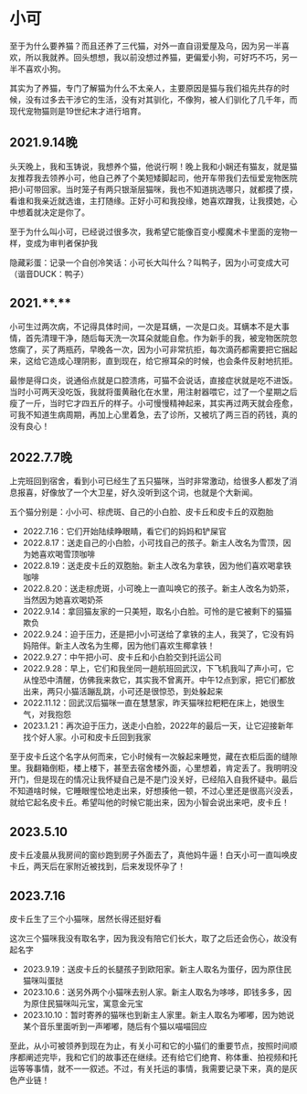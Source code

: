 # 小可

至于为什么要养猫？而且还养了三代猫，对外一直自诩爱屋及乌，因为另一半喜欢，所以我就养。回头想想，我以前没想过养猫，更偏爱小狗，可好巧不巧，另一半不喜欢小狗。

其实为了养猫，专门了解猫为什么不太亲人，主要原因是猫与我们祖先共存的时候，没有过多去干涉它的生活，没有对其驯化，不像狗，被人们驯化了几千年，而现代宠物猫则是19世纪末才进行培育。

## 2021.9.14晚

头天晚上，我和玉铸说，我想养个猫，他说行啊！晚上我和小娴还有猫友，就是猫友推荐我去领养小可，他自己养了个美短矮脚起司，他开车带我们去恒爱宠物医院把小可带回家。当时笼子有两只银渐层猫咪，我也不知道挑选哪只，就都摸了摸，看谁和我亲近就选谁，主打随缘。正好小可和我投缘，她喜欢蹭我，让我摸她，心中想着就决定是你了。

至于为什么叫小可，已经说过很多次，我希望它能像百变小樱魔术卡里面的宠物一样，变成为审判者保护我

隐藏彩蛋：记录一个自创冷笑话：小可长大叫什么？叫鸭子，因为小可变成大可（谐音DUCK：鸭子）

## 2021.\*\*.\*\*

小可生过两次病，不记得具体时间，一次是耳螨，一次是口炎。耳螨本不是大事情，首先清理干净，随后每天洗一次耳朵就能自愈。作为新手的我，被宠物医院忽悠瘸了，买了两瓶药，早晚各一次，因为小可非常抗拒，每次滴药都需要把它捆起来，这给它造成心理阴影，直到现在，给它擦耳朵的时候，也会条件反射地抗拒。

最惨是得口炎，说通俗点就是口腔溃疡，可猫不会说话，直接症状就是吃不进饭。当时小可两天没吃饭，我就将蛋黄融化在水里，用注射器喂它，过了一个星期之后瘦了一斤，当时它才四五斤的样子。小可慢慢精神起来，其实再过两天就会痊愈，可我不知道生病周期，再加上心里着急，去了诊所，又被坑了两三百的药钱，真的没有良心！

## 2022.7.7晚

上完班回到宿舍，看到小可已经生了五只猫咪，当时非常激动，给很多人都发了消息报喜，好像放了一个大卫星，好久没听到这个词，也就是个大新闻。

五个猫分别是：小小可、棕虎斑、自己的小白脸、皮卡丘和皮卡丘的双胞胎

- 2022.7.16：它们开始陆续睁眼睛，看它们的妈妈和铲屎官
- 2022.8.17：送走自己的小白脸，小可找自己的孩子。新主人改名为雪顶，因为她喜欢喝雪顶咖啡
- 2022.8.19：送走皮卡丘的双胞胎。新主人改名为拿铁，因为他们喜欢喝拿铁咖啡
- 2022.8.20：送走棕虎斑，小可晚上一直叫唤它的孩子。新主人改名为奶茶，当然因为她喜欢喝奶茶
- 2022.9.14：拿回猫友家的一只美短，取名小白脸。可怜的是它被剩下的猫猫欺负
- 2022.9.24：迫于压力，还是把小小可送给了拿铁的主人，我哭了，它没有妈妈陪伴。新主人改名为生椰，因为他们喜欢生椰拿铁！
- 2022.9.27：中午把小可、皮卡丘和小白脸交到托运公司
- 2022.9.28：早上，它们和我坐同一趟航班回武汉，下飞机我叫了声小可，它从惶恐中清醒，仿佛我来救它，其实我不曾离开。中午12点到家，把它们都放出来，两只小猫活蹦乱跳，小可还是很惊恐，到处躲起来
- 2022.11.12：回武汉后猫咪一直在慧慧家，昨天猫咪拉粑粑在床上，她很生气，对我抱怨
- 2023.1.21：再次迫于压力，送走小白脸，2022年的最后一天，让它迎接新年找个好人家。小可和皮卡丘回到我家

至于皮卡丘这个名字从何而来，它小时候有一次躲起来睡觉，藏在衣柜后面的缝隙里。我翻箱倒柜，楼上楼下，甚至去宿舍楼外面，心里想着，肯定丢了。我明明没开门，但是现在的情况让我怀疑自己是不是门没关好，已经陷入自我怀疑中。最后不知道啥时候，它睡眼惺忪地走出来，好想揍他一顿，不过心里还是很高兴没丢，就给它起名皮卡丘。希望叫他的时候它能出来，因为小智会说出来吧，皮卡丘！

## 2023.5.10

皮卡丘凌晨从我房间的窗纱跑到房子外面去了，真他妈牛逼！白天小可一直叫唤皮卡丘，两天后在家附近被找到，后来发现怀孕了！

## 2023.7.16

皮卡丘生了三个小猫咪，居然长得还挺好看

这次三个猫咪我没有取名字，因为我没有陪它们长大，取了之后还会伤心，故没有起名字

- 2023.9.19：送皮卡丘的长腿孩子到欧阳家。新主人取名为蛋仔，因为原住民猫咪叫蛋挞
- 2023.10.6：送另外两个小猫咪去别人家。新主人取名为哆哆，即钱多多，因为原住民猫咪叫元宝，寓意金元宝
- 2023.10.10：暂时寄养的猫咪也到新主人家里。新主人取名为嘟嘟，因为她说某个音乐里面听到一声嘟嘟，随后有个猫以喵喵回应

至此，从小可被领养到现在为止，有关小可和它的小猫们的重要节点，按照时间顺序都阐述完毕，我和它们的故事还在继续。还有给它们绝育、称体重、拍视频和托运等等事情，就不一一叙述。不过，有关托运的事情，我需要记录下来，真的是灰色产业链！